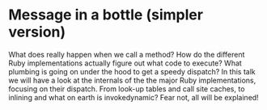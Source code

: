 # Message in a bottle (simpler version)

What does really happen when we call a method? How do the different Ruby
implementations actually figure out what code to execute? What plumbing is
going on under the hood to get a speedy dispatch? In this talk we will have a
look at the internals of the the major Ruby implementations, focusing on their
dispatch. From look-up tables and call site caches, to inlining and what on
earth is invokedynamic? Fear not, all will be explained!